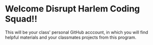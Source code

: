 # Welcome Disrupt Harlem Coding Squad!!

This will be your class' personal GitHub acccount, in which you will find helpful materials and your classmates projects from this program.
